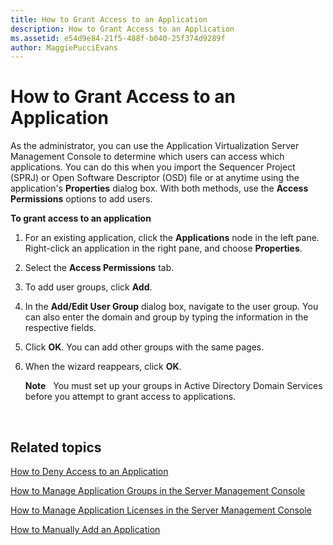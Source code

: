 ```yaml
---
title: How to Grant Access to an Application
description: How to Grant Access to an Application
ms.assetid: e54d9e84-21f5-488f-b040-25f374d9289f
author: MaggiePucciEvans
---
```


# How to Grant Access to an Application


As the administrator, you can use the Application Virtualization Server Management Console to determine which users can access which applications. You can do this when you import the Sequencer Project (SPRJ) or Open Software Descriptor (OSD) file or at anytime using the application's **Properties** dialog box. With both methods, use the **Access Permissions** options to add users.

**To grant access to an application**

1.  For an existing application, click the **Applications** node in the left pane. Right-click an application in the right pane, and choose **Properties**.

2.  Select the **Access Permissions** tab.

3.  To add user groups, click **Add**.

4.  In the **Add/Edit User Group** dialog box, navigate to the user group. You can also enter the domain and group by typing the information in the respective fields.

5.  Click **OK**. You can add other groups with the same pages.

6.  When the wizard reappears, click **OK**.

    **Note**  
    You must set up your groups in Active Directory Domain Services before you attempt to grant access to applications.

     

## Related topics


[How to Deny Access to an Application](how-to-deny-access-to-an-application.md)

[How to Manage Application Groups in the Server Management Console](how-to-manage-application-groups-in-the-server-management-console.md)

[How to Manage Application Licenses in the Server Management Console](how-to-manage-application-licenses-in-the-server-management-console.md)

[How to Manually Add an Application](how-to-manually-add-an-application.md)

 

 





